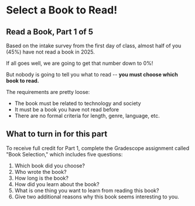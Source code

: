 # Select a Book to Read!
## Read a Book, Part 1 of 5

Based on the intake survey from the first day of class, almost half of you (45%) have not read a book in 2025.

If all goes well, we are going to get that number down to 0%!

But nobody is going to tell you what to read -- **you must choose which book to read.**

The requirements are pretty loose:
* The book must be related to technology and society
* It must be a book you have not read before
* There are no formal criteria for length, genre, language, etc.

## What to turn in for this part
To receive full credit for Part 1, complete the Gradescope assignment called "Book Selection," which includes five questions:
1. Which book did you choose?
2. Who wrote the book?
3. How long is the book?
4. How did you learn about the book?
5. What is one thing you want to learn from reading this book?
6. Give two additional reasons why this book seems interesting to you.

